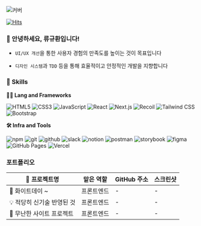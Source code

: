 <!-- Header -->

![커버](https://capsule-render.vercel.app/api?type=waving&height=100&color=gradient&text=안녕하세요&section=header&fontSize=35&textBg=false&fontAlign=50&fontAlignY=28&animation=fadeIn)

<!-- 조회수 -->
[![Hits](https://hits.seeyoufarm.com/api/count/incr/badge.svg?url=https%3A%2F%2Fgithub.com%2Fryukh1003&count_bg=%235FA827&title_bg=%239AB424&icon=&icon_color=%23FFFFFF&title=hits&edge_flat=false)](https://hits.seeyoufarm.com)

<!-- 인삿말 -->

### 🙇 안녕하세요, 류규환입니다!
- `UI/UX 개선`을 통한 사용자 경험의 만족도를 높이는 것이 목표입니다
* `디자인 시스템`과 `TDD` 등을 통해 효율적이고 안정적인 개발을 지향합니다

<!-- Body -->

<!-- badge -->
<!-- #E34F26 #빼고 넣기-->

### 🦾 Skills
**🧑‍💻 Lang and Frameworks**

![HTML5](https://img.shields.io/badge/html5-E34F26.svg?&style=for-the-badge&logo=html5&logoColor=white) ![CSS3](https://img.shields.io/badge/css3-1572B6.svg?&style=for-the-badge&logo=css3&logoColor=white) ![JavaScript](https://img.shields.io/badge/javascript-F7DF1E.svg?&style=for-the-badge&logo=javascript&logoColor=white) ![React](https://img.shields.io/badge/react-61DAFB.svg?&style=for-the-badge&logo=react&logoColor=white) ![Next.js](https://img.shields.io/badge/nextdotjs-000000.svg?&style=for-the-badge&logo=nextdotjs&logoColor=white) ![Recoil](https://img.shields.io/badge/recoil-3578E5.svg?&style=for-the-badge&logo=recoil&logoColor=white) ![Tailwind CSS](https://img.shields.io/badge/tailwindcss-06B6D4.svg?&style=for-the-badge&logo=tailwindcss&logoColor=white) ![Bootstrap](https://img.shields.io/badge/bootstrap-7952B3.svg?&style=for-the-badge&logo=bootstrap&logoColor=white) 

**🛠️ Infra and Tools**

![npm](https://img.shields.io/badge/npm-CB3837.svg?&style=for-the-badge&logo=npm&logoColor=white) ![git](https://img.shields.io/badge/git-F05032.svg?&style=for-the-badge&logo=git&logoColor=white) ![github](https://img.shields.io/badge/github-181717.svg?&style=for-the-badge&logo=github&logoColor=white) ![slack](https://img.shields.io/badge/slack-4A154B.svg?&style=for-the-badge&logo=slack&logoColor=white) ![notion](https://img.shields.io/badge/notion-000000.svg?&style=for-the-badge&logo=notion&logoColor=white) ![postman](https://img.shields.io/badge/postman-FF6C37.svg?&style=for-the-badge&logo=postman&logoColor=white) ![storybook](https://img.shields.io/badge/storybook-FF4785.svg?&style=for-the-badge&logo=storybook&logoColor=white) ![figma](https://img.shields.io/badge/figma-F24E1E.svg?&style=for-the-badge&logo=figma&logoColor=white) ![GitHub Pages](https://img.shields.io/badge/githubpages-222222.svg?&style=for-the-badge&logo=githubpages&logoColor=white) ![Vercel](https://img.shields.io/badge/vercel-000000.svg?&style=for-the-badge&logo=vercel&logoColor=white) 


### 포트폴리오


| 👀 프로젝트명  | 맡은 역할  | GitHub 주소  | 스크린샷  |
|---|---|---|---|
| 🍭 화이트데이 ~  | 프론트엔드  | -  | -  |
| 💡 적당히 신기술 반영된 것  | 프론트엔드  | -  |  - |
| 👒 무난한 사이트 프로젝트  | 프론트엔드  | -  | -  |